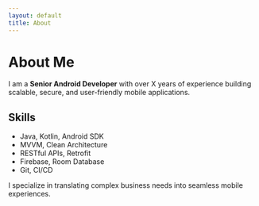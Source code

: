 ```yaml
---
layout: default
title: About
---
```


# About Me

I am a **Senior Android Developer** with over X years of experience building scalable, secure, and user-friendly mobile applications.

## Skills
- Java, Kotlin, Android SDK
- MVVM, Clean Architecture
- RESTful APIs, Retrofit
- Firebase, Room Database
- Git, CI/CD

I specialize in translating complex business needs into seamless mobile experiences.
